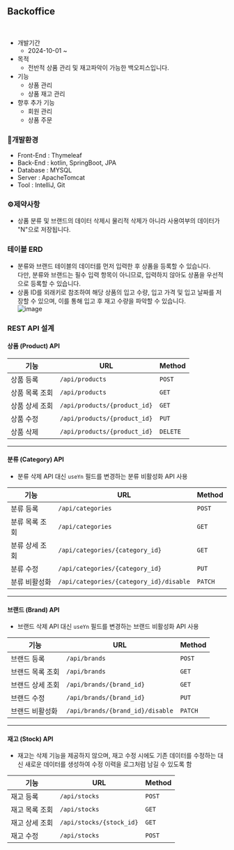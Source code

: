
 ## Backoffice
<br>

 * 개발기간
   - 2024-10-01 ~
 * 목적 
   - 전반적 상품 관리 및 재고파악이 가능한 백오피스입니다.
 * 기능
   - 상품 관리
   - 상품 재고 관리
 * 향후 추가 기능
   - 회원 관리
   - 상품 주문
  
  ### 🔧개발환경
  * Front-End :  Thymeleaf
  * Back-End : kotlin, SpringBoot, JPA
  * Database : MYSQL
  * Server : ApacheTomcat
  * Tool : IntelliJ, Git

  ### ⚙제약사항
  * 상품 분류 및 브랜드의 데이터 삭제시 물리적 삭제가 아니라 사용여부의 데이터가 "N"으로 저장됩니다.

  ### 테이블 ERD
  * 분류와 브랜드 테이블의 데이터를 먼저 입력한 후 상품을 등록할 수 있습니다.<br> 다만, 분류와 브랜드는 필수 입력 항목이 아니므로, 입력하지 않아도 상품을 우선적으로 등록할 수 있습니다.
  * 상품 ID를 외래키로 참조하여 해당 상품의 입고 수량, 입고 가격 및 입고 날짜를 저장할 수 있으며, 이를 통해 입고 후 재고 수량을 파악할 수 있습니다.<br>
  ![image](https://github.com/user-attachments/assets/560c40bf-0b6c-44a3-b2aa-1bccc0eea961)

### REST API 설계

#### **상품 (Product) API**

| 기능            | URL                           | Method  |
|-----------------|-------------------------------|---------|
| 상품 등록       | `/api/products`                    | `POST`  |
| 상품 목록 조회  | `/api/products`                    | `GET`   |
| 상품 상세 조회  | `/api/products/{product_id}`       | `GET`   |
| 상품 수정       | `/api/products/{product_id}`       | `PUT`   |
| 상품 삭제       | `/api/products/{product_id}`       | `DELETE`|

---

#### **분류 (Category) API**
* 분류 삭제 API 대신 `useYn` 필드를 변경하는 분류 비활성화 API 사용

| 기능            | URL                               | Method  |
|-----------------|-----------------------------------|---------|
| 분류 등록       | `/api/categories`                     | `POST`  |
| 분류 목록 조회  | `/api/categories`                     | `GET`   |
| 분류 상세 조회  | `/api/categories/{category_id}`       | `GET`   |
| 분류 수정       | `/api/categories/{category_id}`       | `PUT`   |
| 분류 비활성화   | `/api/categories/{category_id}/disable`| `PATCH` |

---

#### **브랜드 (Brand) API**
* 브랜드 삭제 API 대신 `useYn` 필드를 변경하는 브랜드 비활성화 API 사용

| 기능            | URL                           | Method  |
|-----------------|-------------------------------|---------|
| 브랜드 등록     | `/api/brands`                     | `POST`  |
| 브랜드 목록 조회| `/api/brands`                     | `GET`   |
| 브랜드 상세 조회| `/api/brands/{brand_id}`          | `GET`   |
| 브랜드 수정     | `/api/brands/{brand_id}`          | `PUT`   |
| 브랜드 비활성화 | `/api/brands/{brand_id}/disable`  | `PATCH` |

---

#### **재고 (Stock) API**
* 재고는 삭제 기능을 제공하지 않으며, 재고 수정 시에도 기존 데이터를 수정하는 대신 새로운 데이터를 생성하여 수정 이력을 로그처럼 남길 수 있도록 함

| 기능            | URL                           | Method  |
|-----------------|-------------------------------|---------|
| 재고 등록       | `/api/stocks`                     | `POST`  |
| 재고 목록 조회  | `/api/stocks`                     | `GET`   |
| 재고 상세 조회  | `/api/stocks/{stock_id}`          | `GET`   |
| 재고 수정       | `/api/stocks`                     | `POST`  |

